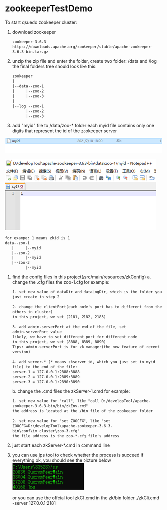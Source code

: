 # zookeeperTestDemo

To start qsuedo zookeeper cluster:
1. download zookeeper
   
   ```
   zookeeper-3.6.3 https://downloads.apache.org/zookeeper/stable/apache-zookeeper-3.6.3-bin.tar.gz
   ```
   
   
   
2. unzip the zip file and enter the folder, create two folder: /data and /log
   the final folders tree should look like this:
   
   ```
   zookeeper
   |
   |--data--zoo-1
   |     |--zoo-2
   |     |--zoo-3
   |
   |--log --zoo-1
         |--zoo-2
         |--zoo-3
   ```
   
   
   
3. add "myid" file to /data/zoo-* folder
   each myid file contains only one digits that represent the id of the zookeeper server

![avatar](/readmeimg/img_1.png)

![avatar](/readmeimg/img_2.png)

```
for exampe: 1 means zkid is 1
data--zoo-1
   |     |--myid
   |--zoo-2
   |     |--myid
   |--zoo-3
         |--myid
```



1. find the config files in this project(/src/main/resources/zkConfig)
   a. change the .cfg files
      the zoo-1.cfg for example:

   ```
   1. set new value of dataDir and dataLogDir, which is the folder you just create in step 2
   
   2. change the clientPort(each node's port has to different from the others in cluster)
   in this project, we set (2181, 2182, 2183)
   
   3. add admin.serverPort at the end of the file, set admin.serverPort value
   likely, we have to set different port for different node
   in this project, we set (8888, 8889, 8890)
   Tips: admin.serverPort is for zk manager(the new feature of recent version)
   
   4. add server.* (* means zkserver id, which you just set in myid file) to the end of the file:
   server.1 = 127.0.0.1:2888:3888
   server.2 = 127.0.0.1:2889:3889
   server.3 = 127.0.0.1:2890:3890
   ```

   b. change the .cmd files
      the zkServer-1.cmd for example:

   ```
   1. set new value for "call", like "call D:/developTool/apache-zookeeper-3.6.3-bin/bin/zkEnv.cmd"
   the address is located at the /bin file of the zookeeper folder
   
   2. set new value for "set ZOOCFG", like "set ZOOCFG=D:\developTool\apache-zookeeper-3.6.3-bin\conf\im_cluster\zoo-3.cfg"
   the file address is the zoo-*.cfg file's address
   ```

2. just start each zkServer-*.cmd in command line

   

3. you can use jps tool to check whether the process is succeed
   if everything ok, you should see the picture below
   ![avatar](/readmeimg/img.png)

   or you can use the offcial tool zkCli.cmd in the zk/bin folder
   ./zkCli.cmd -server 127.0.0.1:2181 

      